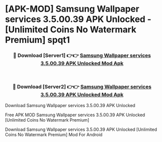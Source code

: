 # [APK-MOD] Samsung Wallpaper services 3.5.00.39 APK Unlocked - [Unlimited Coins No Watermark Premium] spqt1



<div align="center">
<h3>🔴 Download [Server1] 👉👉 <a href="https://momento.my/?title=Samsung_Wallpaper_services_3.5.00.39_APK_Unlocked">Samsung Wallpaper services 3.5.00.39 APK Unlocked Mod Apk</a></h3><br>

<h3>🔴 Download [Server2] 👉👉 <a href="https://momento.my/?title=Samsung_Wallpaper_services_3.5.00.39_APK_Unlocked">Samsung Wallpaper services 3.5.00.39 APK Unlocked Mod Apk</a></h3>
</div>



Download Samsung Wallpaper services 3.5.00.39 APK Unlocked 

Free APK MOD Samsung Wallpaper services 3.5.00.39 APK Unlocked [Unlimited Coins No Watermark Premium]

Download Samsung Wallpaper services 3.5.00.39 APK Unlocked [Unlimited Coins No Watermark Premium] Mod For Android
